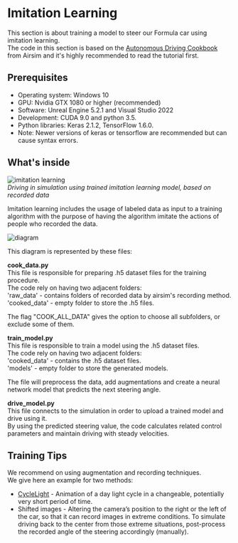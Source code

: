 # Imitation Learning  

This section is about training a model to steer our Formula car using imitation learning.  
The code in this section is based on the [Autonomous Driving Cookbook](https://github.com/Microsoft/AutonomousDrivingCookbook/tree/master/AirSimE2EDeepLearning) from Airsim and it's highly recommended to read the tutorial first.  

## Prerequisites  
* Operating system: Windows 10  
* GPU: Nvidia GTX 1080 or higher (recommended)  
* Software: Unreal Engine 5.2.1 and Visual Studio 2022
* Development: CUDA 9.0 and python 3.5.  
* Python libraries: Keras 2.1.2, TensorFlow 1.6.0.  
* Note: Newer versions of keras or tensorflow are recommended but can cause syntax errors.  
  
## What's inside  
  
![imitation learning](https://github.com/microsoft/airsim/wiki/images/technion/imitation_learning_example.gif)  
*Driving in simulation using trained imitation learning model, based on recorded data*  

Imitation learning includes the usage of labeled data as input to a training algorithm with the purpose of having the algorithm imitate the actions of people who recorded the data.  

![diagram](https://github.com/microsoft/airsim/wiki/images/technion/imitation_diagram.PNG)

This diagram is represented by these files:  

**cook_data.py**  
This file is responsible for preparing .h5 dataset files for the training procedure.  
The code rely on having two adjacent folders:  
'raw_data' - contains folders of recorded data by airsim's recording method.  
'cooked_data' - empty folder to store the .h5 files.  

The flag "COOK_ALL_DATA" gives the option to choose all subfolders, or exclude some of them.  

**train_model.py**  
This file is responsible to train a model using the .h5 dataset files.  
The code rely on having two adjacent folders:  
'cooked_data' - contains the .h5 dataset files.  
'models' - empty folder to store the generated models.  

The file will preprocess the data, add augmentations and create a neural network model that predicts the next steering angle.  

**drive_model.py**  
This file connects to the simulation in order to upload a trained model and drive using it.  
By using the predicted steering value, the code calculates related control parameters and maintain driving with steady velocities.

## Training Tips  
We recommend on using augmentation and recording techniques.  
We give here an example for two methods:  
- [CycleLight](https://github.com/Microsoft/AirSim/wiki/graphic_features) - Animation of a day light cycle in a changeable, potentially very short period of time.  
- Shifted images - Altering the camera’s position to the right or the left of the car, so that it can record images in extreme conditions. To simulate driving back to the center from those extreme situations, post-process the recorded angle of the steering accordingly (manually).  
